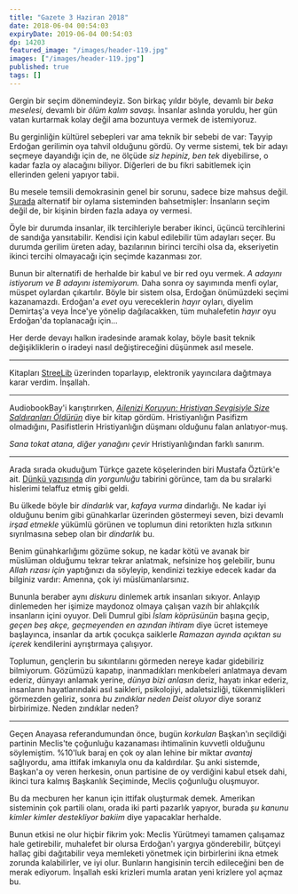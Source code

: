 ```yaml
---
title: "Gazete 3 Haziran 2018"
date: 2018-06-04 00:54:03
expiryDate: 2019-06-04 00:54:03
dp: 14203
featured_image: "/images/header-119.jpg"
images: ["/images/header-119.jpg"]
published: true
tags: []
---
```




Gergin bir seçim dönemindeyiz. Son birkaç yıldır böyle, devamlı bir *beka
meselesi,* devamlı bir *ölüm kalım savaşı.* İnsanlar aslında yoruldu, her gün
vatan kurtarmak kolay değil ama bozuntuya vermek de istemiyoruz.

Bu gerginliğin kültürel sebepleri var ama teknik bir sebebi de var: Tayyip
Erdoğan gerilimin oya tahvil olduğunu gördü. Oy verme sistemi, tek bir adayı
seçmeye dayandığı için de, ne ölçüde *siz hepiniz, ben tek* diyebilirse, o kadar
fazla oy alacağını biliyor. Diğerleri de bu fikri sabitlemek için ellerinden
geleni yapıyor tabii.

Bu mesele temsili demokrasinin genel bir sorunu, sadece bize mahsus değil.
[Şurada][podcast] alternatif bir oylama sisteminden bahsetmişler: İnsanların
seçim değil de, bir kişinin birden fazla adaya oy vermesi.

Öyle bir durumda insanlar, ilk tercihleriyle beraber ikinci, üçüncü tercihlerini
de sandığa yansıtabilir. Kendisi için kabul edilebilir tüm adayları seçer. Bu
durumda gerilim üreten aday, bazılarının birinci tercihi olsa da, ekseriyetin
ikinci tercihi olmayacağı için seçimde kazanması zor. 

Bunun bir alternatifi de herhalde bir kabul ve bir red oyu vermek. *A adayını
istiyorum ve B adayını istemiyorum.* Daha sonra oy sayımında menfi oylar, müspet
oylardan çıkartılır. Böyle bir sistem olsa, Erdoğan önümüzdeki seçimi
kazanamazdı. Erdoğan'a *evet* oyu vereceklerin *hayır* oyları, diyelim
Demirtaş'a veya İnce'ye yönelip dağılacakken, tüm muhalefetin *hayır* oyu
Erdoğan'da toplanacağı için...

Her derde devayı halkın iradesinde aramak kolay, böyle basit teknik
değişikliklerin o iradeyi nasıl değiştireceğini düşünmek asıl mesele.

[podcast]: https://80000hours.org/podcast/episodes/aaron-hamlin-voting-reform/

-------

Kitapları [StreeLib][streetlib] üzerinden toparlayıp, elektronik yayıncılara
dağıtmaya karar verdim. İnşallah.

[streetlib]: https://streetlib.com


------

AudiobookBay'i karıştırırken, [*Ailenizi Koruyun: Hristiyan Sevgisiyle Size
Saldıranları Öldürün*][kill] diye bir kitap gördüm. Hristiyanlığın Pasifizm
olmadığını, Pasifistlerin Hristiyanlığın düşmanı olduğunu falan anlatıyor-muş. 

*Sana tokat atana, diğer yanağını çevir* Hristiyanlığından farklı sanırım.

[kill]: http://audiobookbay.nl/audio-books/god-and-guns-why-i-am-not-a-pacifist-kill-your-attackers-in-christian-love-in-self-defense-when-required-greg-perry/

--------

Arada sırada okuduğum Türkçe gazete köşelerinden biri Mustafa Öztürk'e ait.
[Dünkü yazısında][ozturk] *din yorgunluğu* tabirini görünce, tam da bu sıralarki
hislerimi telaffuz etmiş gibi geldi.

Bu ülkede böyle bir *dindarlık* var, *kafaya vurma* dindarlığı. Ne kadar iyi
olduğunu benim gibi günahkarlar üzerinden göstermeyi seven, bizi devamlı *irşad
etmekle* yükümlü görünen ve toplumun dini retorikten hızla sıtkının sıyrılmasına
sebep olan bir *dindarlık* bu.

Benim günahkarlığımı gözüme sokup, ne kadar kötü ve avanak bir müslüman olduğumu
tekrar tekrar anlatmak, nefsinize hoş gelebilir, bunu *Allah rızası için*
yaptığınızı da söyleyip, kendinizi tezkiye edecek kadar da bilginiz vardır:
Amenna, çok iyi müslümanlarsınız.

Bununla beraber aynı *diskuru* dinlemek artık insanları sıkıyor. Anlayıp
dinlemeden her işimize maydonoz olmaya çalışan vazıh bir ahlakçılık insanların
içini oyuyor. Deli Dumrul gibi *İslam köprüsünün* başına geçip, *geçen beş akçe,
geçmeyenden en azından ihtiram* diye ücret istemeye başlayınca, insanlar da
artık çocukça saiklerle *Ramazan ayında açıktan su içerek* kendilerini
ayrıştırmaya çalışıyor.

Toplumun, gençlerin bu sıkıntılarını görmeden nereye kadar gidebiliriz
bilmiyorum. Gözümüzü kapatıp, inanmadıkları menkıbeleri anlatmaya devam ederiz,
dünyayı anlamak yerine, *dünya bizi anlasın* deriz, hayatı inkar ederiz,
insanların hayatlarındaki asıl saikleri, psikolojiyi, adaletsizliği,
tükenmişlikleri görmezden geliriz, sonra *bu zındıklar neden Deist oluyor* diye
sorarız birbirimize. Neden zındıklar neden?

[ozturk]: http://www.karar.com/yazarlar/mustafa-ozturk/allahin-ahlaki-7124

----------------

Geçen Anayasa referandumundan önce, bugün *korkulan* Başkan'ın seçildiği
partinin Meclis'te çoğunluğu kazanaması ihtimalinin kuvvetli olduğunu
söylemiştim. %10'luk baraj en çok oy alan lehine bir miktar *avantaj*
sağlıyordu, ama ittifak imkanıyla onu da kaldırdılar. Şu anki sistemde, Başkan'a
oy veren herkesin, onun partisine de oy verdiğini kabul etsek dahi, ikinci tura
kalmış Başkanlık Seçiminde, Meclis çoğunluğu oluşmuyor.

Bu da mecburen her kanun için ittifak oluşturmak demek. Amerikan sisteminin çok
partili olanı, orada iki parti pazarlık yapıyor, burada *şu kanunu kimler kimler
destekliyor bakiim* diye yapacaklar herhalde. 

Bunun etkisi ne olur hiçbir fikrim yok: Meclis Yürütmeyi tamamen çalışamaz hale
getirebilir, muhalefet bir olursa Erdoğan'ı yargıya gönderebilir, bütçeyi hallaç
gibi dağıtabilir veya memleketi yönetmek için birbirlerini ikna etmek zorunda
kalabilirler, ve iyi olur. Bunların hangisinin tercih edileceğini ben de merak
ediyorum. İnşallah eski krizleri mumla aratan yeni krizlere yol açmaz bu.


